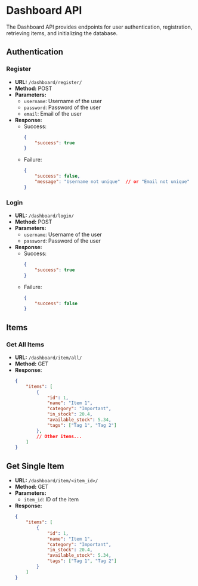 # Dashboard API

The Dashboard API provides endpoints for user authentication, registration, retrieving items, and initializing the database.

## Authentication

### Register
- **URL:** `/dashboard/register/`
- **Method:** POST
- **Parameters:**
  - `username`: Username of the user
  - `password`: Password of the user
  - `email`: Email of the user
- **Response:**
  - Success:
    ```json
    {
        "success": true
    }
    ```
  - Failure:
    ```json
    {
        "success": false,
        "message": "Username not unique"  // or "Email not unique"
    }
    ```

### Login
- **URL:** `/dashboard/login/`
- **Method:** POST
- **Parameters:**
  - `username`: Username of the user
  - `password`: Password of the user
- **Response:**
  - Success:
    ```json
    {
        "success": true
    }
    ```
  - Failure:
    ```json
    {
        "success": false
    }
    ```


## Items

### Get All Items
- **URL:** `/dashboard/item/all/`
- **Method:** GET
- **Response:**
  ```json
  {
      "items": [
          {
              "id": 1,
              "name": "Item 1",
              "category": "Important",
              "in_stock": 20.4,
              "available_stock": 5.34,
              "tags": ["Tag 1", "Tag 2"]
          },
          // Other items...
      ]
  }
  ```

## Get Single Item

- **URL:** `/dashboard/item/<item_id>/`
- **Method:** GET
- **Parameters:**
    - `item_id`: ID of the item
- **Response:**
    ```json
    {
        "items": [
            {
                "id": 1,
                "name": "Item 1",
                "category": "Important",
                "in_stock": 20.4,
                "available_stock": 5.34,
                "tags": ["Tag 1", "Tag 2"]
            }
        ]
    }
    ```

